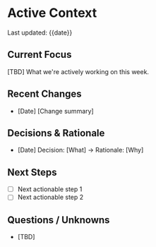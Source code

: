 # Active Context

Last updated: {{date}}

## Current Focus
[TBD] What we're actively working on this week.

## Recent Changes
- [Date] [Change summary]

## Decisions & Rationale
- [Date] Decision: [What] → Rationale: [Why]

## Next Steps
- [ ] Next actionable step 1
- [ ] Next actionable step 2

## Questions / Unknowns
- [TBD]
